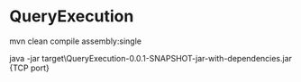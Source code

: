# QueryExecution

mvn clean compile assembly:single


java -jar target\QueryExecution-0.0.1-SNAPSHOT-jar-with-dependencies.jar {TCP port}

